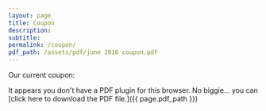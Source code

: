 ```yaml
---
layout: page
title: Coupon
description:
subtitle:
permalink: /coupon/
pdf_path: /assets/pdf/june 2016 coupon.pdf
---
```



Our current coupon:

<object data="{{ page.pdf_path }}#page=1&amp;zoom=30" type="application/pdf" width="100%" height="800px" internalinstanceid="11">It appears you don't have a PDF plugin for this browser. No biggie... you can [click here to download the PDF file.]({{ page.pdf_path }})</object>